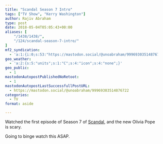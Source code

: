 ```yaml
---
title: "Scandal Season 7 Intro"
tags: ["TV Show", "Kerry Washington"]
author: Rajiv Abraham
type: post
date: 2018-05-04T05:05:43+00:00
aliases: [
    "/1438/1438/",
    "/124/scandal-season-7-intro/"
]
mf2_syndication:
  - 'a:1:{i:0;s:53:"https://mastodon.social/@unoabraham/99969303514876722";}'
geo_weather:
  - 'a:2:{s:5:"units";s:1:"C";s:4:"icon";s:4:"none";}'
geo_public:
  - 1
mastodonAutopostPublishedNoRetoot:
  - 1
mastodonAutopostLastSuccessfullPostURL:
  - https://mastodon.social/@unoabraham/99969303514876722
categories:
  - TV
format: aside

---
```

Watched the first episode of Season 7 of <a href="https://www.imdb.com/title/tt1837576/" target="_blank" rel="noopener">Scandal</a>, and the new Olivia Pope is scary.

Going to binge watch this ASAP.